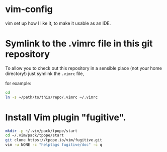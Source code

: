 # vim-config
vim set up how I like it, to make it usable as an IDE.

# Symlink to the .vimrc file in this git repository

To allow you to check out this repository in a sensible
place (not your home directory!) just symlink the `.vimrc` file,

for example:

```bash
cd
ln -s ~/path/to/this/repo/.vimrc ~/.vimrc
```


# Install Vim plugin "fugitive".

```bash
mkdir -p ~/.vim/pack/tpope/start
cd ~/.vim/pack/tpope/start
git clone https://tpope.io/vim/fugitive.git
vim -u NONE -c "helptags fugitive/doc" -c q

```
